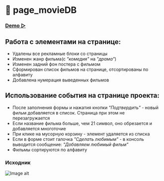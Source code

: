 # 📌 page_movieDB
### [Demo ▻](https://small-tasks.yuliyakalyukh.ru/page_movieDB/index.html)

## Работа с элементами на странице:
- Удалены все рекламные блоки со страницы
- Изменен жанр фильма(с _"комедия"_ на _"драма"_)
- Изменен задний фон постера с фильмом 
- Cформирован список фильмов на странице, отсортированы по алфавиту
- Добавлена нумерация выведенных фильмов

## Использование события на странице проекта:

- После заполнения формы и нажатия кнопки _"Подтвердить"_ - новый фильм добавляется в список. Страница при этом не перезагружается
- Если название фильма больше, чем 21 символ, оно обрезается и добавляется многоточие
- При клике на мусорную корзину - элемент удаляется из списка
- Если в форме стоит галочка _"Сделать любимым"_ - в консоль выводится сообщение: _"Добавляем любимый фильм"_
- Фильмы сортируются по алфавиту

### Исходник
![Image alt](https://github.com/Julia-Kalyukh/small-tasks/blob/main/page_movieDB/img/source_pageMovie.png)

